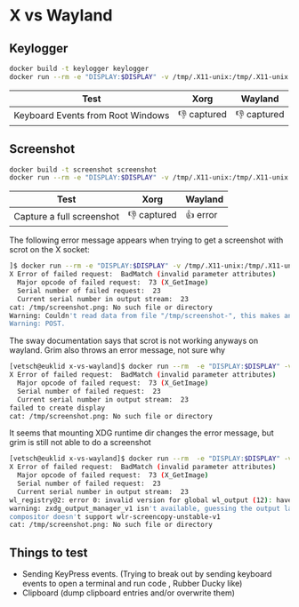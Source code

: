 # X vs Wayland

## Keylogger
````bash
docker build -t keylogger keylogger
docker run --rm -e "DISPLAY:$DISPLAY" -v /tmp/.X11-unix:/tmp/.X11-unix -u 1000 keylogger
````

|Test| Xorg	| Wayland | 
|----|-------|---------|
| Keyboard Events from Root Windows| :thumbsdown: captured | :thumbsdown: captured | 


## Screenshot
````bash
docker build -t screenshot screenshot
docker run --rm -e "DISPLAY:$DISPLAY" -v /tmp/.X11-unix:/tmp/.X11-unix -u 1000 screenshot > screenshot.png
````

|Test| Xorg	| Wayland | 
|----|-------|---------|
| Capture a full screenshot| :thumbsdown: captured | :thumbsup: error| 

The following error message appears when trying to get a screenshot with scrot on the X socket: 
````bash
]$ docker run --rm -e "DISPLAY:$DISPLAY" -v /tmp/.X11-unix:/tmp/.X11-unix -u 1000 screenshot > screenshot.png
X Error of failed request:  BadMatch (invalid parameter attributes)
  Major opcode of failed request:  73 (X_GetImage)
  Serial number of failed request:  23
  Current serial number in output stream:  23
cat: /tmp/screenshot.png: No such file or directory
Warning: Couldn't read data from file "/tmp/screenshot-", this makes an empty 
Warning: POST.
````
The sway documentation says that scrot is not working anyways on wayland. Grim also throws an error message, not sure why
````bash
[vetsch@euklid x-vs-wayland]$ docker run --rm  -e "DISPLAY:$DISPLAY" -v /tmp/.X11-unix:/tmp/.X11-unix -u 1000 -it  screenshot --entrypoint /bin/bash 
X Error of failed request:  BadMatch (invalid parameter attributes)
  Major opcode of failed request:  73 (X_GetImage)
  Serial number of failed request:  23
  Current serial number in output stream:  23
failed to create display
cat: /tmp/screenshot.png: No such file or directory
````

It seems that mounting XDG runtime dir changes the error message, but grim is still not able to do a screenshot

````bash
[vetsch@euklid x-vs-wayland]$ docker run --rm  -e "DISPLAY:$DISPLAY" -v /tmp/.X11-unix:/tmp/.X11-unix -v /run/user/1000:/run/user/1000 -u 1000 -it  screenshot
X Error of failed request:  BadMatch (invalid parameter attributes)
  Major opcode of failed request:  73 (X_GetImage)
  Serial number of failed request:  23
  Current serial number in output stream:  23
wl_registry@2: error 0: invalid version for global wl_output (12): have 2, wanted 3
warning: zxdg_output_manager_v1 isn't available, guessing the output layout
compositor doesn't support wlr-screencopy-unstable-v1
cat: /tmp/screenshot.png: No such file or directory

````

## Things to test
* Sending KeyPress events. (Trying to break out by sending keyboard events to open a terminal and run code , Rubber Ducky like) 
* Clipboard (dump clipboard entries and/or overwrite them) 
